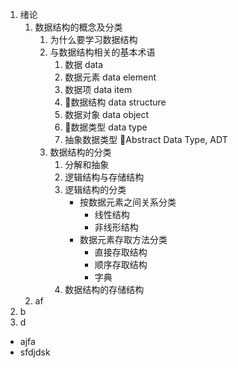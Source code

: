 <style type="text/css">
    ol { list-style-type: decimal; }
</style>

1. 绪论
    1. 数据结构的概念及分类
        1. 为什么要学习数据结构
        2. 与数据结构相关的基本术语
            1. 数据 data
            2. 数据元素 data element
            3. 数据项 data item
            4. 数据结构 data structure
            5. 数据对象 data object
            6. 数据类型 data type
            7. 抽象数据类型 Abstract Data Type, ADT
        3. 数据结构的分类
            1. 分解和抽象
            2. 逻辑结构与存储结构
            3. 逻辑结构的分类
                * 按数据元素之间关系分类
                    * 线性结构
                    * 非线形结构
                * 数据元素存取方法分类
                    * 直接存取结构
                    * 顺序存取结构
                    * 字典
            4. 数据结构的存储结构
    1. af
2. b
3. d
* ajfa
* sfdjdsk

